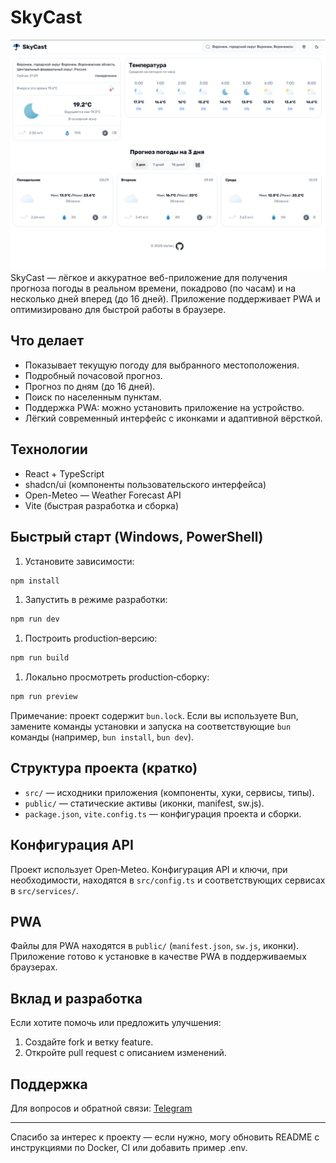 # SkyCast
![alt text](image-2.png)
SkyCast — лёгкое и аккуратное веб-приложение для получения прогноза погоды в реальном времени, покадрово (по часам) и на несколько дней вперед (до 16 дней). Приложение поддерживает PWA и оптимизировано для быстрой работы в браузере.

## Что делает

- Показывает текущую погоду для выбранного местоположения.
- Подробный почасовой прогноз.
- Прогноз по дням (до 16 дней).
- Поиск по населенным пунктам.
- Поддержка PWA: можно установить приложение на устройство.
- Лёгкий современный интерфейс с иконками и адаптивной вёрсткой.

## Технологии

- React + TypeScript
- shadcn/ui (компоненты пользовательского интерфейса)
- Open-Meteo — Weather Forecast API
- Vite (быстрая разработка и сборка)

## Быстрый старт (Windows, PowerShell)


1. Установите зависимости:

```powershell
npm install
```

1. Запустить в режиме разработки:

```powershell
npm run dev
```

1. Построить production‑версию:

```powershell
npm run build
```

1. Локально просмотреть production‑сборку:

```powershell
npm run preview
```

Примечание: проект содержит `bun.lock`. Если вы используете Bun, замените команды установки и запуска на соответствующие `bun` команды (например, `bun install`, `bun dev`).

## Структура проекта (кратко)

- `src/` — исходники приложения (компоненты, хуки, сервисы, типы).
- `public/` — статические активы (иконки, manifest, sw.js).
- `package.json`, `vite.config.ts` — конфигурация проекта и сборки.

## Конфигурация API

Проект использует Open‑Meteo. Конфигурация API и ключи, при необходимости, находятся в `src/config.ts` и соответствующих сервисах в `src/services/`.

## PWA

Файлы для PWA находятся в `public/` (`manifest.json`, `sw.js`, иконки). Приложение готово к установке в качестве PWA в поддерживаемых браузерах.

## Вклад и разработка

Если хотите помочь или предложить улучшения:

1. Создайте fork и ветку feature.
2. Откройте pull request с описанием изменений.

## Поддержка

Для вопросов и обратной связи: [Telegram](https://t.me/VartecCHS)

---

Спасибо за интерес к проекту — если нужно, могу обновить README с инструкциями по Docker, CI или добавить пример .env.

